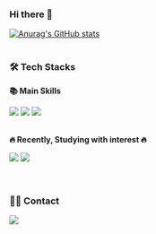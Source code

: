 ### Hi there 👋
[![Anurag's GitHub stats](https://github-readme-stats.vercel.app/api?username=srp0114&show_icons=true\&theme=bear&show_icons=true)](https://github.com/srp0114)
<br/><br/>

### 🛠 Tech Stacks
<p><b>📚 Main Skills</b></p>
<div>
<img src="https://img.shields.io/badge/javascript-F7DF1E.svg?&style=for-the-badge&logo=javascript&logoColor=white"/>
<img src="https://img.shields.io/badge/typescript-3178C6.svg?&style=for-the-badge&logo=typescript&logoColor=white"/>
<img src="https://img.shields.io/badge/react-61DAFB.svg?&style=for-the-badge&logo=react&logoColor=white"/>
</div>
<br/>
<p><b>🔥 Recently, Studying with interest 🔥</b></p>
<div>
<img src="https://img.shields.io/badge/redux-764ABC.svg?&style=for-the-badge&logo=redux&logoColor=white"/>
<img src="https://img.shields.io/badge/vue.js-4FC08D.svg?&style=for-the-badge&logo=vue.js&logoColor=white"/>
</div>
<br/><br/>

### 🧑‍💻 Contact
 <div> 
 <a href=mailto:ksy010114@gmail.com> 
    <img src="https://img.shields.io/badge/Gmail-EA4335?style=for-the-badge&logo=Gmail&logoColor=white&link=mailto:ksy010114@gmail.com"> </a>
 </div> 
